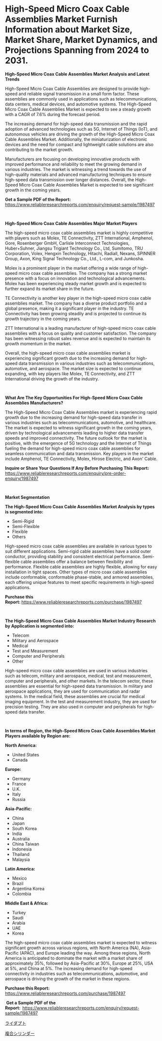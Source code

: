 <p><h1>High-Speed Micro Coax Cable Assemblies Market Furnish Information about Market Size, Market Share, Market Dynamics, and Projections Spanning from 2024 to 2031.</h1></p><p><strong>High-Speed Micro Coax Cable Assemblies Market Analysis and Latest Trends</strong></p>
<p><p>High-Speed Micro Coax Cable Assemblies are designed to provide high-speed and reliable signal transmission in a small form factor. These assemblies are commonly used in applications such as telecommunications, data centers, medical devices, and automotive systems. The High-Speed Micro Coax Cable Assemblies Market is expected to see a steady growth with a CAGR of 7.6% during the forecast period.</p><p>The increasing demand for high-speed data transmission and the rapid adoption of advanced technologies such as 5G, Internet of Things (IoT), and autonomous vehicles are driving the growth of the High-Speed Micro Coax Cable Assemblies Market. Additionally, the miniaturization of electronic devices and the need for compact and lightweight cable solutions are also contributing to the market growth.</p><p>Manufacturers are focusing on developing innovative products with improved performance and reliability to meet the growing demand in various industries. The market is witnessing a trend towards the use of high-quality materials and advanced manufacturing techniques to ensure high-speed data transmission over longer distances. Overall, the High-Speed Micro Coax Cable Assemblies Market is expected to see significant growth in the coming years.</p></p>
<p><strong>Get a Sample PDF of the Report:&nbsp;</strong> <a href="https://www.reliableresearchreports.com/enquiry/request-sample/1987497">https://www.reliableresearchreports.com/enquiry/request-sample/1987497</a></p>
<p>&nbsp;</p>
<p><strong>High-Speed Micro Coax Cable Assemblies Major Market Players</strong></p>
<p><p>The high-speed micro coax cable assemblies market is highly competitive with players such as Molex, TE Connectivity, ZTT International, Amphenol, Gore, Rosenberger GmbH, Carlisle Interconnect Technologies, Huber+Suhner, Jiangsu Trigiant Technology Co., Ltd, Sumitomo, TRU Corporation, Volex, Hengxin Technology, Hitachi, Radiall, Nexans, SPINNER Group, Axon, King Signal Technology Co., Ltd., L-com, and Junkosha.</p><p>Molex is a prominent player in the market offering a wide range of high-speed micro coax cable assemblies. The company has a strong market presence with a focus on innovation and technological advancements. Molex has been experiencing steady market growth and is expected to further expand its market share in the future.</p><p>TE Connectivity is another key player in the high-speed micro coax cable assemblies market. The company has a diverse product portfolio and a global presence, making it a significant player in the industry. TE Connectivity has been growing steadily and is projected to continue its growth trajectory in the coming years.</p><p>ZTT International is a leading manufacturer of high-speed micro coax cable assemblies with a focus on quality and customer satisfaction. The company has been witnessing robust sales revenue and is expected to maintain its growth momentum in the market.</p><p>Overall, the high-speed micro coax cable assemblies market is experiencing significant growth due to the increasing demand for high-speed data transmission in various industries such as telecommunications, automotive, and aerospace. The market size is expected to continue expanding, with key players like Molex, TE Connectivity, and ZTT International driving the growth of the industry.</p></p>
<p>&nbsp;</p>
<p><strong>What Are The Key Opportunities For High-Speed Micro Coax Cable Assemblies Manufacturers?</strong></p>
<p><p>The High-Speed Micro Coax Cable Assemblies market is experiencing rapid growth due to the increasing demand for high-speed data transfer in various industries such as telecommunications, automotive, and healthcare. The market is expected to witness significant growth in the coming years, driven by technological advancements leading to higher data transfer speeds and improved connectivity. The future outlook for the market is positive, with the emergence of 5G technology and the Internet of Things fueling the demand for high-speed micro coax cable assemblies for seamless communication and data transmission. Key players in the market include Amphenol, TE Connectivity, Molex, Hirose Electric, and Axon' Cable.</p></p>
<p><strong>Inquire or Share Your Questions If Any Before Purchasing This Report:</strong> <a href="https://www.reliableresearchreports.com/enquiry/pre-order-enquiry/1987497">https://www.reliableresearchreports.com/enquiry/pre-order-enquiry/1987497</a></p>
<p>&nbsp;</p>
<p><strong>Market Segmentation</strong></p>
<p><strong>The High-Speed Micro Coax Cable Assemblies Market Analysis by types is segmented into:</strong></p>
<p><ul><li>Semi-Rigid</li><li>Semi-Flexible</li><li>Flexible</li><li>Others</li></ul></p>
<p><p>High-speed micro coax cable assemblies are available in various types to suit different applications. Semi-rigid cable assemblies have a solid outer conductor, providing stability and consistent electrical performance. Semi-flexible cable assemblies offer a balance between flexibility and performance. Flexible cable assemblies are highly flexible, allowing for easy installation in tight spaces. Other types of micro coax cable assemblies include conformable, conformable phase-stable, and armored assemblies, each offering unique features to meet specific requirements in high-speed applications.</p></p>
<p><strong>Purchase this Report:&nbsp;</strong><a href="https://www.reliableresearchreports.com/purchase/1987497">https://www.reliableresearchreports.com/purchase/1987497</a></p>
<p>&nbsp;</p>
<p><strong>The High-Speed Micro Coax Cable Assemblies Market Industry Research by Application is segmented into:</strong></p>
<p><ul><li>Telecom</li><li>Military and Aerospace</li><li>Medical</li><li>Test and Measurement</li><li>Computer and Peripherals</li><li>Other</li></ul></p>
<p><p>High-speed micro coax cable assemblies are used in various industries such as telecom, military and aerospace, medical, test and measurement, computer and peripherals, and other markets. In the telecom sector, these assemblies are essential for high-speed data transmission. In military and aerospace applications, they are used for communication and radar systems. In the medical field, these assemblies are crucial for medical imaging equipment. In the test and measurement industry, they are used for precision testing. They are also used in computer and peripherals for high-speed data transfer.</p></p>
<p>&nbsp;</p>
<p><strong>In terms of Region, the High-Speed Micro Coax Cable Assemblies Market Players available by Region are:</strong></p>
<p>
    <p> <strong> North America: </strong>
        <ul>
            <li>United States</li>
            <li>Canada</li>
        </ul>
        </p> 
    <p> <strong> Europe: </strong>
        <ul>
            <li>Germany</li>
            <li>France</li>
            <li>U.K.</li>
            <li>Italy</li>
            <li>Russia</li>
        </ul>
        </p> 
    <p> <strong> Asia-Pacific: </strong>
        <ul>
            <li>China</li>
            <li>Japan</li>
            <li>South Korea</li>
            <li>India</li>
            <li>Australia</li>
            <li>China Taiwan</li>
            <li>Indonesia</li>
            <li>Thailand</li>
            <li>Malaysia</li>
        </ul>
        </p> 
    <p> <strong> Latin America: </strong>
        <ul>
            <li>Mexico</li>
            <li>Brazil</li>
            <li>Argentina Korea</li>
            <li>Colombia</li>
        </ul>
        </p> 
    <p> <strong> Middle East & Africa: </strong>
        <ul>
            <li>Turkey</li>
            <li>Saudi</li>
            <li>Arabia</li>
            <li>UAE</li>
            <li>Korea</li>
        </ul>
    </p>
    </p>
<p><p>The high-speed micro coax cable assemblies market is expected to witness significant growth across various regions, with North America (NA), Asia-Pacific (APAC), and Europe leading the way. Among these regions, North America is anticipated to dominate the market with a market share of approximately 35%, followed by Asia-Pacific at 30%, Europe at 25%, USA at 5%, and China at 5%. The increasing demand for high-speed connectivity in industries such as telecommunications, automotive, and aerospace is driving the growth of the market in these regions.</p></p>
<p><strong>Purchase this Report: </strong><a href="https://www.reliableresearchreports.com/purchase/1987497">https://www.reliableresearchreports.com/purchase/1987497</a></p>
<p>&nbsp;<strong>Get a Sample PDF of the Report:&nbsp;&nbsp;</strong><a href="https://www.reliableresearchreports.com/enquiry/request-sample/1987497">https://www.reliableresearchreports.com/enquiry/request-sample/1987497</a></p>
<p><strong></strong></p>
<p><p><a href="https://github.com/marbadji/Market-Research-Report-List-1/blob/main/997678017132.md">ライダプト</a></p><p><a href="https://github.com/KaydenJohns1964/Market-Research-Report-List-1/blob/main/889880217133.md">複合シリンダー</a></p></p>